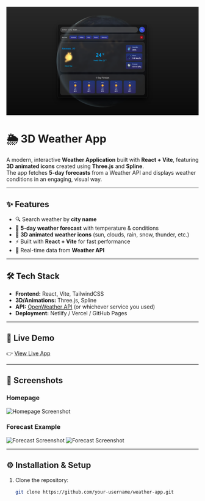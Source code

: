 <p align="center">
  <img src="https://raw.githubusercontent.com/AbdallahOdeh2/weather-app/main/public/assets/weather.png" alt="Weather App Banner" width="800"/>
</p>

# 🌦️ 3D Weather App

A modern, interactive **Weather Application** built with **React + Vite**, featuring **3D animated icons** created using **Three.js** and **Spline**.  
The app fetches **5-day forecasts** from a Weather API and displays weather conditions in an engaging, visual way.

---

## ✨ Features
- 🔍 Search weather by **city name**
- 📅 **5-day weather forecast** with temperature & conditions
- 🎨 **3D animated weather icons** (sun, clouds, rain, snow, thunder, etc.)
- ⚡ Built with **React + Vite** for fast performance
- 🔄 Real-time data from **Weather API**

---

## 🛠️ Tech Stack
- **Frontend:** React, Vite, TailwindCSS  
- **3D/Animations:** Three.js, Spline  
- **API:** [OpenWeather API](https://openweathermap.org/) (or whichever service you used)  
- **Deployment:** Netlify / Vercel / GitHub Pages  

---

## 🚀 Live Demo
👉 [View Live App](https://appweather159.netlify.app/)  

---

## 📸 Screenshots

### Homepage
![Homepage Screenshot](assets/weather-2.png)

### Forecast Example
![Forecast Screenshot](assets/weather-3.png)
![Forecast Screenshot](assets/weather-4.png)


---

## ⚙️ Installation & Setup
1. Clone the repository:
   ```bash
   git clone https://github.com/your-username/weather-app.git
